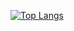 [![Top Langs](https://github-readme-stats-git-masterrstaa-rickstaa.vercel.app/api/top-langs/?username=rh3nium&layout=compact&theme=dark&bg_color=000000&border_color=444444&hide_border=true)](https://github.com/rh3nium/github-readme-stats)
